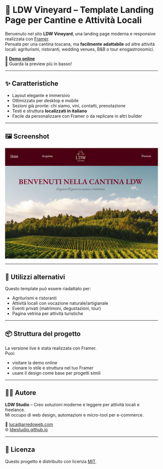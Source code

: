 # 🍷 LDW Vineyard – Template Landing Page per Cantine e Attività Locali

Benvenuto nel sito **LDW Vineyard**, una landing page moderna e responsive realizzata con [Framer](https://www.framer.com/).  
Pensata per una cantina toscana, ma **facilmente adattabile** ad altre attività locali: agriturismi, ristoranti, wedding venues, B&B o tour enogastronomici.

🔗 **[Demo online](https://awesome-autonomy-101658.framer.app/)**  
📸 Guarda la preview più in basso!

---

## ✨ Caratteristiche

- Layout elegante e immersivo
- Ottimizzato per desktop e mobile
- Sezioni già pronte: chi siamo, vini, contatti, prenotazione
- Testi e struttura **localizzati in italiano**
- Facile da personalizzare con Framer o da replicare in altri builder

---

## 🖼️ Screenshot

![Screenshot homepage](homepage-preview.png)

---

## 🔧 Utilizzi alternativi

Questo template può essere riadattato per:

- Agriturismi e ristoranti
- Attività locali con vocazione naturale/artigianale
- Eventi privati (matrimoni, degustazioni, tour)
- Pagina vetrina per attività turistiche

---

## 📦 Struttura del progetto

La versione live è stata realizzata con Framer.  
Puoi:
- visitare la demo online
- clonare lo stile e struttura nel tuo Framer
- usare il design come base per progetti simili

---

## 🙋‍♂️ Autore

**LDW Studio** – Creo soluzioni moderne e leggere per attività locali e freelance.  
Mi occupo di web design, automazioni e micro-tool per e-commerce.

📩 luca@arredoweb.com  
🌐 [ldwstudio.github.io](https://ldwstudio.github.io)

---

## 📄 Licenza

Questo progetto è distribuito con licenza [MIT](LICENSE).
